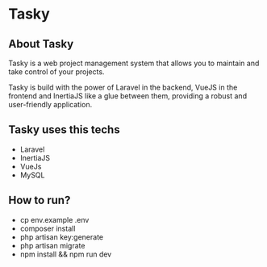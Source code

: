 # Tasky

## About Tasky

Tasky is a web project management system that allows you to maintain and take control of your projects. 

Tasky is build with the power of Laravel in the backend, VueJS in the frontend and InertiaJS like a glue between them, providing a robust and user-friendly application.

## Tasky uses this techs

- Laravel
- InertiaJS
- VueJs
- MySQL

## How to run?

- cp env.example .env
- composer install
- php artisan key:generate
- php artisan migrate
- npm install && npm run dev

